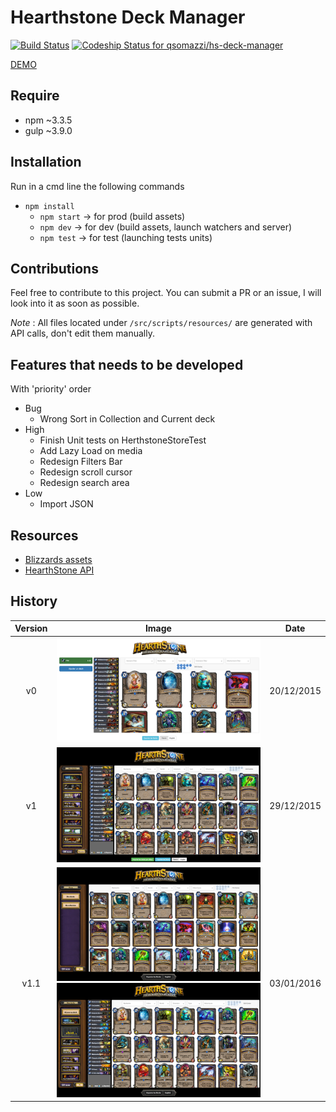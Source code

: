 Hearthstone Deck Manager
========================

[![Build Status](https://travis-ci.org/qsomazzi/hs-deck-manager.svg?branch=master)](https://travis-ci.org/qsomazzi/hs-deck-manager)
[![Codeship Status for qsomazzi/hs-deck-manager](https://codeship.com/projects/d2c87640-ac89-0133-dfd8-1e5da553331a/status?branch=master)](https://codeship.com/projects/131676)

[DEMO](http://hearthstone.qsomazzi.fr)

Require
-------
- npm ~3.3.5
- gulp ~3.9.0

Installation
------------

Run in a cmd line the following commands
- `npm install`
    - `npm start` -> for prod (build assets)
    - `npm dev`   -> for dev (build assets, launch watchers and server)
    - `npm test`  -> for test (launching tests units)

Contributions
-------------

Feel free to contribute to this project. You can submit a PR or an issue, I will look into it as soon as possible.

*Note* : All files located under `/src/scripts/resources/` are generated with API calls, don't edit them manually. 

Features that needs to be developed
-----------------------------------

With 'priority' order

* Bug
    * Wrong Sort in Collection and Current deck
* High
    * Finish Unit tests on HerthstoneStoreTest
    * Add Lazy Load on media
    * Redesign Filters Bar
    * Redesign scroll cursor
    * Redesign search area
* Low
    * Import JSON

Resources
---------

- [Blizzards assets](http://blizzard.gamespress.com)
- [HearthStone API](https://market.mashape.com/omgvamp/hearthstone)


History
-------

| Version |                          Image                          |    Date    |
|:-------:|:-------------------------------------------------------:|:----------:|
|    v0   |                        ![v0][v0]                        | 20/12/2015 |
|    v1   |                        ![v1][v1]                        | 29/12/2015 |
|   v1.1  | ![v1.1-menu][v1.1-menu] ![v1.1-my-decks][v1.1-my-decks] | 03/01/2016 |


[v0]: resources/docs/v0.png
[v1]: resources/docs/v1.png
[v1.1-menu]: resources/docs/v1.1-menu.png
[v1.1-my-decks]: resources/docs/v1.1-my-decks.png
